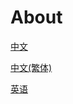 # About

[中文](https://github.com/denclint86/denclint86/blob/master/README.zh_CN.md)

[中文(繁体)](https://github.com/denclint86/denclint86/blob/master/README.zh_TW.md)

[英语](https://github.com/denclint86/denclint86/blob/master/README.en.md)